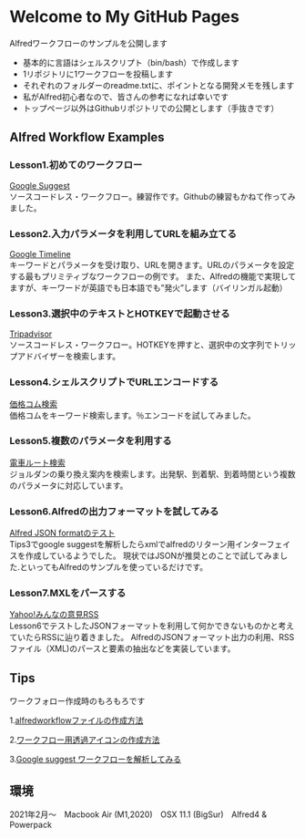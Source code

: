 # Welcome to My GitHub Pages

Alfredワークフローのサンプルを公開します
- 基本的に言語はシェルスクリプト（bin/bash）で作成します
- 1リポジトリに1ワークフローを投稿します
- それぞれのフォルダーのreadme.txtに、ポイントとなる開発メモを残します
- 私がAlfred初心者なので、皆さんの参考になれば幸いです
- トップページ以外はGithubリポジトリでの公開とします（手抜きです）

## Alfred Workflow Examples

### Lesson1.初めてのワークフロー
[Google Suggest](https://github.com/KitanoTamotsu/googlesuggest)<br>
ソースコードレス・ワークフロー。練習作です。Githubの練習もかねて作ってみました。

### Lesson2.入力パラメータを利用してURLを組み立てる
[Google Timeline](https://github.com/KitanoTamotsu/googletimeline)<br>
キーワードとパラメータを受け取り、URLを開きます。URLのパラメータを設定する最もプリミティブなワークフローの例です。
また、Alfredの機能で実現してますが、キーワードが英語でも日本語でも”発火”します（バイリンガル起動）

### Lesson3.選択中のテキストとHOTKEYで起動させる
[Tripadvisor](https://github.com/KitanoTamotsu/tripadvisor)<br>
ソースコードレス・ワークフロー。HOTKEYを押すと、選択中の文字列でトリップアドバイザーを検索します。

### Lesson4.シェルスクリプトでURLエンコードする
[価格コム検索](https://github.com/KitanoTamotsu/kakaku.comKeywordSearch)<br>
価格コムをキーワード検索します。％エンコードを試してみました。

### Lesson5.複数のパラメータを利用する
[電車ルート検索](https://github.com/KitanoTamotsu/norikae)<br>
ジョルダンの乗り換え案内を検索します。出発駅、到着駅、到着時間という複数のパラメータに対応しています。

### Lesson6.Alfredの出力フォーマットを試してみる
[Alfred JSON formatのテスト](https://github.com/KitanoTamotsu/testjson)<br>
Tips3でgoogle suggestを解析したらxmlでalfredのリターン用インターフェイスを作成しているようでした。
現状ではJSONが推奨とのことで試してみました.といってもAlfredのサンプルを使っているだけです。

### Lesson7.MXLをパースする
[Yahoo!みんなの意見RSS](https://github.com/KitanoTamotsu/yahoo)<br>
Lesson6でテストしたJSONフォーマットを利用して何かできないものかと考えていたらRSSに辿り着きました。
AlfredのJSONフォーマット出力の利用、RSSファイル（XML)のパースと要素の抽出などを実装しています。


## Tips
ワークフォロー作成時のもろもろです

 1.[alfredworkflowファイルの作成方法](https://github.com/KitanoTamotsu/tips1/)
 
 2.[ワークフロー用透過アイコンの作成方法](https://github.com/KitanoTamotsu/tips2/)

 3.[Google suggest ワークフローを解析してみる](https://github.com/KitanoTamotsu/tips3/)



## 環境
2021年2月〜　Macbook Air (M1,2020)　OSX 11.1 (BigSur)　Alfred4 & Powerpack
